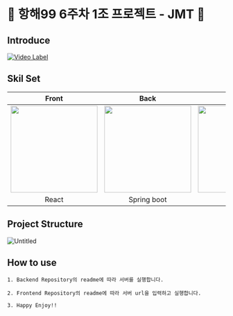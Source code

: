 # 🌟 항해99 6주차 1조 프로젝트 - JMT 🌟

## Introduce

[![Video Label](http://img.youtube.com/vi/oVdUptFr44c/0.jpg)](https://youtu.be/oVdUptFr44c)

## Skil Set

| Front | Back | Database | Infra |
| :---: | :---: | :---: | :---: |
| <img src= "https://images.velog.io/images/jini_eun/post/107f5cfb-e97c-4c4c-b997-06098062e5b3/image.png" width = "200">| <img src="https://images.velog.io/images/galaxy/post/b501f325-1810-4e26-962e-e66ca0b94ca9/image.png" width = "200">| <img src="https://images.velog.io/images/bae_mung/post/2db5f978-3851-4b52-9242-8f1e9307755b/mysql.png" width = "200" >| <img src="https://futurumresearch.com/wp-content/uploads/2020/01/aws-logo.png" width = "200" >|
| React | Spring boot | MySQL | AWS |

## Project Structure
![Untitled](https://user-images.githubusercontent.com/66009926/181502335-ead103a3-8c39-4ec5-a946-a52962f3f49f.png)

## How to use

```
1. Backend Repository의 readme에 따라 서버를 실행합니다.

2. Frontend Repository의 readme에 따라 서버 url을 입력하고 실행합니다.

3. Happy Enjoy!!    
```



